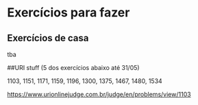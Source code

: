 # Exercícios para fazer


## Exercícios de casa

tba



##URI stuff (5 dos exercícios abaixo até 31/05)


1103, 1151, 1171, 1159, 1196, 1300, 1375, 1467, 1480, 1534

https://www.urionlinejudge.com.br/judge/en/problems/view/1103
